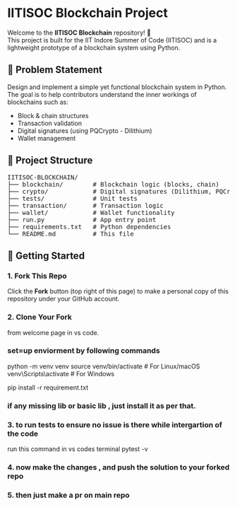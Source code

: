 # IITISOC Blockchain Project

Welcome to the **IITISOC Blockchain** repository! 🚀  
This project is built for the IIT Indore Summer of Code (IITISOC) and is a lightweight prototype of a blockchain system using Python.

## 🧠 Problem Statement

Design and implement a simple yet functional blockchain system in Python.  
The goal is to help contributors understand the inner workings of blockchains such as:

- Block & chain structures
- Transaction validation
- Digital signatures (using PQCrypto - Dilithium)
- Wallet management

## 📁 Project Structure

<pre>
IITISOC-BLOCKCHAIN/
├── blockchain/        # Blockchain logic (blocks, chain)
├── crypto/            # Digital signatures (Dilithium, PQCrypto)
├── tests/             # Unit tests
├── transaction/       # Transaction logic
├── wallet/            # Wallet functionality
├── run.py             # App entry point
├── requirements.txt   # Python dependencies
└── README.md          # This file
</pre>


## 🚀 Getting Started

### 1. Fork This Repo

Click the **Fork** button (top right of this page) to make a personal copy of this repository under your GitHub account.

### 2. Clone Your Fork

from welcome page in vs code.

### set=up enviorment by following commands

python -m venv venv
source venv/bin/activate  # For Linux/macOS
venv\Scripts\activate     # For Windows

pip install -r requirement.txt

### if any missing lib or basic lib , just install it as per that.

### 3. to run tests to ensure no issue is there while intergartion of the code
run this command in vs codes terminal 
pytest -v

### 4. now make the changes , and push the solution to your forked repo 

### 5. then just make a pr on main repo 
